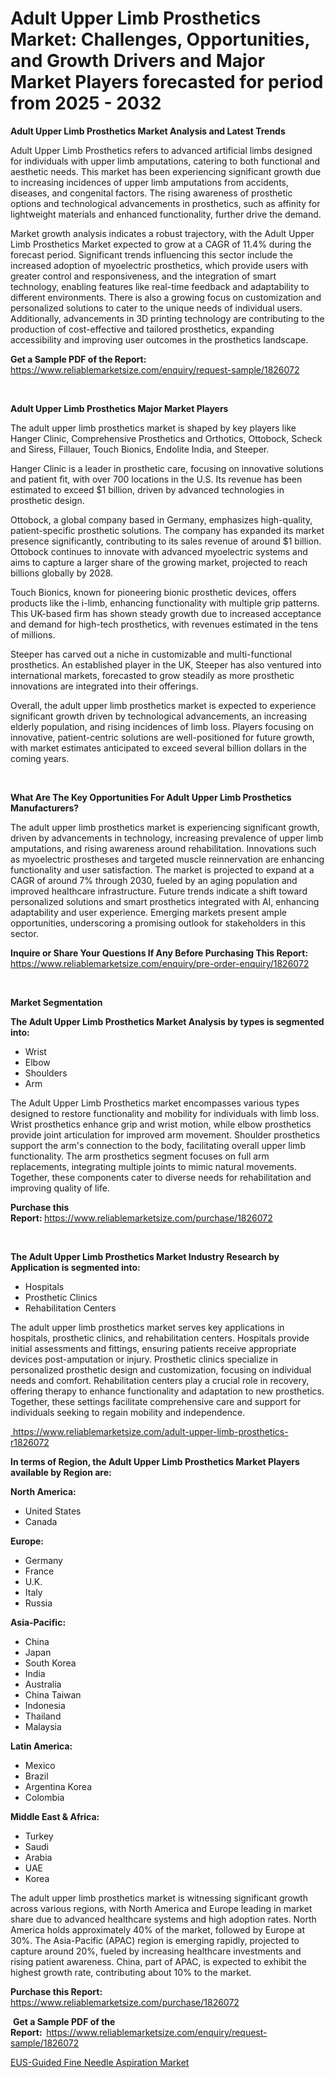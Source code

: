 <p><h1>Adult Upper Limb Prosthetics Market: Challenges, Opportunities, and Growth Drivers and Major Market Players forecasted for period from 2025 - 2032</h1></p><p><strong>Adult Upper Limb Prosthetics Market Analysis and Latest Trends</strong></p>
<p><p>Adult Upper Limb Prosthetics refers to advanced artificial limbs designed for individuals with upper limb amputations, catering to both functional and aesthetic needs. This market has been experiencing significant growth due to increasing incidences of upper limb amputations from accidents, diseases, and congenital factors. The rising awareness of prosthetic options and technological advancements in prosthetics, such as affinity for lightweight materials and enhanced functionality, further drive the demand.</p><p>Market growth analysis indicates a robust trajectory, with the Adult Upper Limb Prosthetics Market expected to grow at a CAGR of 11.4% during the forecast period. Significant trends influencing this sector include the increased adoption of myoelectric prosthetics, which provide users with greater control and responsiveness, and the integration of smart technology, enabling features like real-time feedback and adaptability to different environments. There is also a growing focus on customization and personalized solutions to cater to the unique needs of individual users. Additionally, advancements in 3D printing technology are contributing to the production of cost-effective and tailored prosthetics, expanding accessibility and improving user outcomes in the prosthetics landscape.</p></p>
<p><strong>Get a Sample PDF of the Report:&nbsp;</strong> <a href="https://www.reliablemarketsize.com/enquiry/request-sample/1826072?utm_campaign=3108&utm_medium=2&utm_source=Github&utm_content=ia&utm_term=05032025&utm_id=adult-upper-limb-prosthetics">https://www.reliablemarketsize.com/enquiry/request-sample/1826072</a></p>
<p>&nbsp;</p>
<p><strong>Adult Upper Limb Prosthetics Major Market Players</strong></p>
<p><p>The adult upper limb prosthetics market is shaped by key players like Hanger Clinic, Comprehensive Prosthetics and Orthotics, Ottobock, Scheck and Siress, Fillauer, Touch Bionics, Endolite India, and Steeper. </p><p>Hanger Clinic is a leader in prosthetic care, focusing on innovative solutions and patient fit, with over 700 locations in the U.S. Its revenue has been estimated to exceed $1 billion, driven by advanced technologies in prosthetic design.</p><p>Ottobock, a global company based in Germany, emphasizes high-quality, patient-specific prosthetic solutions. The company has expanded its market presence significantly, contributing to its sales revenue of around $1 billion. Ottobock continues to innovate with advanced myoelectric systems and aims to capture a larger share of the growing market, projected to reach billions globally by 2028.</p><p>Touch Bionics, known for pioneering bionic prosthetic devices, offers products like the i-limb, enhancing functionality with multiple grip patterns. This UK-based firm has shown steady growth due to increased acceptance and demand for high-tech prosthetics, with revenues estimated in the tens of millions.</p><p>Steeper has carved out a niche in customizable and multi-functional prosthetics. An established player in the UK, Steeper has also ventured into international markets, forecasted to grow steadily as more prosthetic innovations are integrated into their offerings.</p><p>Overall, the adult upper limb prosthetics market is expected to experience significant growth driven by technological advancements, an increasing elderly population, and rising incidences of limb loss. Players focusing on innovative, patient-centric solutions are well-positioned for future growth, with market estimates anticipated to exceed several billion dollars in the coming years.</p></p>
<p>&nbsp;</p>
<p><strong>What Are The Key Opportunities For Adult Upper Limb Prosthetics Manufacturers?</strong></p>
<p><p>The adult upper limb prosthetics market is experiencing significant growth, driven by advancements in technology, increasing prevalence of upper limb amputations, and rising awareness around rehabilitation. Innovations such as myoelectric prostheses and targeted muscle reinnervation are enhancing functionality and user satisfaction. The market is projected to expand at a CAGR of around 7% through 2030, fueled by an aging population and improved healthcare infrastructure. Future trends indicate a shift toward personalized solutions and smart prosthetics integrated with AI, enhancing adaptability and user experience. Emerging markets present ample opportunities, underscoring a promising outlook for stakeholders in this sector.</p></p>
<p><strong>Inquire or Share Your Questions If Any Before Purchasing This Report:</strong> <a href="https://www.reliablemarketsize.com/enquiry/pre-order-enquiry/1826072?utm_campaign=3108&utm_medium=2&utm_source=Github&utm_content=ia&utm_term=05032025&utm_id=adult-upper-limb-prosthetics">https://www.reliablemarketsize.com/enquiry/pre-order-enquiry/1826072</a></p>
<p>&nbsp;</p>
<p><strong>Market Segmentation</strong></p>
<p><strong>The Adult Upper Limb Prosthetics Market Analysis by types is segmented into:</strong></p>
<p><ul><li>Wrist</li><li>Elbow</li><li>Shoulders</li><li>Arm</li></ul></p>
<p><p>The Adult Upper Limb Prosthetics market encompasses various types designed to restore functionality and mobility for individuals with limb loss. Wrist prosthetics enhance grip and wrist motion, while elbow prosthetics provide joint articulation for improved arm movement. Shoulder prosthetics support the arm's connection to the body, facilitating overall upper limb functionality. The arm prosthetics segment focuses on full arm replacements, integrating multiple joints to mimic natural movements. Together, these components cater to diverse needs for rehabilitation and improving quality of life.</p></p>
<p><strong>Purchase this Report:&nbsp;</strong><a href="https://www.reliablemarketsize.com/purchase/1826072?utm_campaign=3108&utm_medium=2&utm_source=Github&utm_content=ia&utm_term=05032025&utm_id=adult-upper-limb-prosthetics">https://www.reliablemarketsize.com/purchase/1826072</a></p>
<p>&nbsp;</p>
<p><strong>The Adult Upper Limb Prosthetics Market Industry Research by Application is segmented into:</strong></p>
<p><ul><li>Hospitals</li><li>Prosthetic Clinics</li><li>Rehabilitation Centers</li></ul></p>
<p><p>The adult upper limb prosthetics market serves key applications in hospitals, prosthetic clinics, and rehabilitation centers. Hospitals provide initial assessments and fittings, ensuring patients receive appropriate devices post-amputation or injury. Prosthetic clinics specialize in personalized prosthetic design and customization, focusing on individual needs and comfort. Rehabilitation centers play a crucial role in recovery, offering therapy to enhance functionality and adaptation to new prosthetics. Together, these settings facilitate comprehensive care and support for individuals seeking to regain mobility and independence.</p></p>
<p><a href="https://www.reliablemarketsize.com/adult-upper-limb-prosthetics-r1826072?utm_campaign=3108&utm_medium=2&utm_source=Github&utm_content=ia&utm_term=05032025&utm_id=adult-upper-limb-prosthetics">&nbsp;https://www.reliablemarketsize.com/adult-upper-limb-prosthetics-r1826072</a></p>
<p><strong>In terms of Region, the Adult Upper Limb Prosthetics Market Players available by Region are:</strong></p>
<p>
    <p> <strong> North America: </strong>
        <ul>
            <li>United States</li>
            <li>Canada</li>
        </ul>
        </p> 
    <p> <strong> Europe: </strong>
        <ul>
            <li>Germany</li>
            <li>France</li>
            <li>U.K.</li>
            <li>Italy</li>
            <li>Russia</li>
        </ul>
        </p> 
    <p> <strong> Asia-Pacific: </strong>
        <ul>
            <li>China</li>
            <li>Japan</li>
            <li>South Korea</li>
            <li>India</li>
            <li>Australia</li>
            <li>China Taiwan</li>
            <li>Indonesia</li>
            <li>Thailand</li>
            <li>Malaysia</li>
        </ul>
        </p> 
    <p> <strong> Latin America: </strong>
        <ul>
            <li>Mexico</li>
            <li>Brazil</li>
            <li>Argentina Korea</li>
            <li>Colombia</li>
        </ul>
        </p> 
    <p> <strong> Middle East & Africa: </strong>
        <ul>
            <li>Turkey</li>
            <li>Saudi</li>
            <li>Arabia</li>
            <li>UAE</li>
            <li>Korea</li>
        </ul>
    </p>
    </p>
<p><p>The adult upper limb prosthetics market is witnessing significant growth across various regions, with North America and Europe leading in market share due to advanced healthcare systems and high adoption rates. North America holds approximately 40% of the market, followed by Europe at 30%. The Asia-Pacific (APAC) region is emerging rapidly, projected to capture around 20%, fueled by increasing healthcare investments and rising patient awareness. China, part of APAC, is expected to exhibit the highest growth rate, contributing about 10% to the market.</p></p>
<p><strong>Purchase this Report: </strong><a href="https://www.reliablemarketsize.com/purchase/1826072?utm_campaign=3108&utm_medium=2&utm_source=Github&utm_content=ia&utm_term=05032025&utm_id=adult-upper-limb-prosthetics">https://www.reliablemarketsize.com/purchase/1826072</a></p>
<p>&nbsp;<strong>Get a Sample PDF of the Report:&nbsp;&nbsp;</strong><a href="https://www.reliablemarketsize.com/enquiry/request-sample/1826072?utm_campaign=3108&utm_medium=2&utm_source=Github&utm_content=ia&utm_term=05032025&utm_id=adult-upper-limb-prosthetics">https://www.reliablemarketsize.com/enquiry/request-sample/1826072</a></p>
<p><strong></strong></p>
<p><p><a href="https://github.com/xalatieusope/Market-Research-Report-List-1/blob/main/eus-guided-fine-needle-aspiration-market.md?utm_campaign=3108&utm_medium=2&utm_source=Github&utm_content=ia&utm_term=05032025&utm_id=adult-upper-limb-prosthetics">EUS-Guided Fine Needle Aspiration Market</a></p></p>